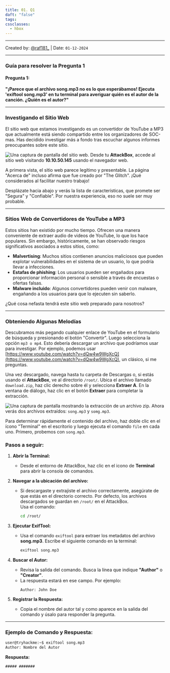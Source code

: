 ```yaml
---
title: 01. Q1
daft: "false"
tags: 
cssclasses:
  - hbox
---
```

---
Created by: [@raf181_](https://github.com/raf181)  | Date: `01-12-2024`

---
### Guía para resolver la Pregunta 1
#### Pregunta 1:
**"¡Parece que el archivo song.mp3 no es lo que esperábamos! Ejecuta 'exiftool song.mp3' en tu terminal para averiguar quién es el autor de la canción. ¿Quién es el autor?"**

---
### Investigando el Sitio Web
El sitio web que estamos investigando es un convertidor de YouTube a MP3 que actualmente está siendo compartido entre los organizadores de SOC-mas. Has decidido investigar más a fondo tras escuchar algunos informes preocupantes sobre este sitio.

![Una captura de pantalla del sitio web.](https://tryhackme-images.s3.amazonaws.com/user-uploads/62ff64c3c859dc0042b2b9f6/room-content/62ff64c3c859dc0042b2b9f6-1730738103063.png)
Desde tu **AttackBox**, accede al sitio web visitando **10.10.50.145** usando el navegador web.

A primera vista, el sitio web parece legítimo y presentable. La página "Acerca de" incluso afirma que fue creado por "The Glitch". ¡Qué considerados al facilitar nuestro trabajo!

Desplázate hacia abajo y verás la lista de características, que promete ser "Segura" y "Confiable". Por nuestra experiencia, eso no suele ser muy probable.

---

### Sitios Web de Convertidores de YouTube a MP3
Estos sitios han existido por mucho tiempo. Ofrecen una manera conveniente de extraer audio de videos de YouTube, lo que los hace populares. Sin embargo, históricamente, se han observado riesgos significativos asociados a estos sitios, como:
- **Malvertising**: Muchos sitios contienen anuncios maliciosos que pueden explotar vulnerabilidades en el sistema de un usuario, lo que podría llevar a infecciones.
- **Estafas de phishing**: Los usuarios pueden ser engañados para proporcionar información personal o sensible a través de encuestas o ofertas falsas.
- **Malware incluido**: Algunos convertidores pueden venir con malware, engañando a los usuarios para que lo ejecuten sin saberlo.

¿Qué cosa nefasta tendrá este sitio web preparado para nosotros?

---

### Obteniendo Algunas Melodías
Descubramos más pegando cualquier enlace de YouTube en el formulario de búsqueda y presionando el botón "Convertir". Luego selecciona la opción `mp3 o mp4`. Esto debería descargar un archivo que podríamos usar para investigar. Por ejemplo, podemos usar [https://www.youtube.com/watch?v=dQw4w9WgXcQ](https://www.youtube.com/watch?v=dQw4w9WgXcQ), un clásico, si me preguntas.

Una vez descargado, navega hasta tu carpeta de Descargas o, si estás usando el **AttackBox**, ve al directorio `/root/`. Ubica el archivo llamado `download.zip`, haz clic derecho sobre él y selecciona **Extraer A**. En la ventana de diálogo, haz clic en el botón **Extraer** para completar la extracción.

![Una captura de pantalla mostrando la extracción de un archivo zip.](https://tryhackme-images.s3.amazonaws.com/user-uploads/63588b5ef586912c7d03c4f0/room-content/63588b5ef586912c7d03c4f0-1731073491258.png)
Ahora verás dos archivos extraídos: `song.mp3` y `somg.mp3`.

Para determinar rápidamente el contenido del archivo, haz doble clic en el ícono "Terminal" en el escritorio y luego ejecuta el comando `file` en cada uno. Primero, probemos con `song.mp3`.

### **Pasos a seguir:**
1. **Abrir la Terminal:**
    - Desde el entorno de AttackBox, haz clic en el icono de **Terminal** para abrir la consola de comandos.
2. **Navegar a la ubicación del archivo:**
    - Si descargaste y extrajiste el archivo correctamente, asegúrate de que estás en el directorio correcto. Por defecto, los archivos descargados se guardan en `/root/` en el AttackBox.  
        Usa el comando:
        ```bash
        cd /root/
        ```
        
3. **Ejecutar ExifTool:**
    - Usa el comando `exiftool` para extraer los metadatos del archivo **song.mp3**. Escribe el siguiente comando en la terminal:
        ```bash
        exiftool song.mp3
        ```
        
4. **Buscar el Autor:**
    - Revisa la salida del comando. Busca la línea que indique **"Author"** o **"Creator"**.
    - La respuesta estará en ese campo. Por ejemplo:
        ```plaintext
        Author: John Doe
        ```

1. **Registrar la Respuesta:**
    - Copia el nombre del autor tal y como aparece en la salida del comando y úsalo para responder la pregunta.

---

### **Ejemplo de Comando y Respuesta:**
```bash
user@tryhackme:~$ exiftool song.mp3
Author: Nombre del Autor
```

**Respuesta:**
```
##### #######
```
